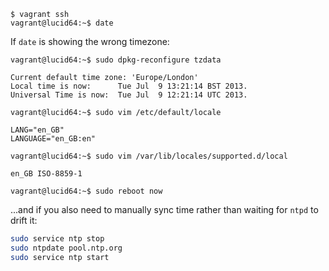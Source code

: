 ```console
$ vagrant ssh
vagrant@lucid64:~$ date
```

If `date` is showing the wrong timezone:

```console
vagrant@lucid64:~$ sudo dpkg-reconfigure tzdata

Current default time zone: 'Europe/London'
Local time is now:      Tue Jul  9 13:21:14 BST 2013.
Universal Time is now:  Tue Jul  9 12:21:14 UTC 2013.

vagrant@lucid64:~$ sudo vim /etc/default/locale

LANG="en_GB"
LANGUAGE="en_GB:en"

vagrant@lucid64:~$ sudo vim /var/lib/locales/supported.d/local

en_GB ISO-8859-1

vagrant@lucid64:~$ sudo reboot now
```

...and if you also need to manually sync time rather than waiting for `ntpd` to drift it:

```bash
sudo service ntp stop
sudo ntpdate pool.ntp.org
sudo service ntp start
```